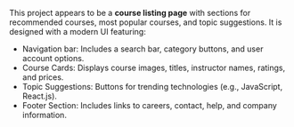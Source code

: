 This project appears to be a **course listing page** with sections for recommended courses, most popular courses, and topic suggestions. It is designed with a modern UI featuring:
- Navigation bar: Includes a search bar, category buttons, and user account options.
- Course Cards: Displays course images, titles, instructor names, ratings, and prices.
- Topic Suggestions: Buttons for trending technologies (e.g., JavaScript, React.js).
- Footer Section: Includes links to careers, contact, help, and company information.
